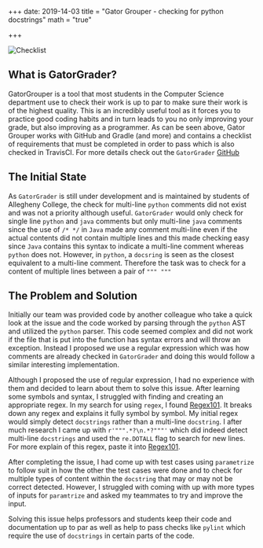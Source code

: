 +++
date: 2019-14-03
title = "Gator Grouper - checking for python docstrings"
math = "true"

+++


![Checklist](/images/gatorgrader.png)

## What is GatorGrader?

GatorGrouper is a tool that most students in the Computer Science department use to check their work is up to par to make sure their work is of the highest quality. This is an incredibly useful tool as it forces you to practice good coding habits and in turn leads to you no only improving your grade, but also improving as a programmer. As can be seen above, Gator Grouper works with GitHub and Gradle (and more) and contains a checklist of requirements that must be completed in order to pass which is also checked in TravisCI. For more details check out the `GatorGrader` [GitHub](https://github.com/GatorEducator/gatorgrader)

## The Initial State

As `GatorGrader` is still under development and is maintained by students of Allegheny College, the check for multi-line `python` comments did not exist and was not a priority although useful. `GatorGrader` would only check for single line `python` and `java` comments but only multi-line `java` comments since the use of `/* */` in `Java` made any comment multi-line even if the actual contents did not contain multiple lines and this made checking easy since `Java` contains this syntax to indicate a multi-line comment whereas `python` does not. However, in `python`, a `docsring` is seen as the closest equivalent to a multi-line comment. Therefore the task was to check for a content of multiple lines between a
pair of `""" """`

## The Problem and Solution

Initially our team was provided code by another colleague who take a quick look at the issue and the code worked by parsing through the `python` AST and utilized the `python` parser. This code seemed complex and did not work if the file that is put into the function has syntax errors and will throw an exception. Instead I proposed we use a regular expression which was how comments are already checked in `GatorGrader` and doing
this would follow a similar interesting implementation.

Although I proposed the use of regular expression, I had no experience with them and decided to learn about them to solve this issue. After learning some symbols and syntax, I struggled with finding and creating an appropriate regex. In my search for using `regex`, I found [Regex101](https://regex101.com/). It breaks down any regex and explains it fully symbol by symbol. My initial regex would simply detect `docstrings` rather than a multi-line `docstring`. I after much research I came up with `r'""".*?\n.*?"""'` which did indeed detect multi-line `docstrings` and used the `re.DOTALL` flag to search for new lines. For more explain of this regex, paste it into [Regex101](https://regex101.com/).

After completing the issue, I had come up with test cases using `parametrize` to follow suit in how
the other the test cases were done and to check for multiple types of content within the `docstring` that
may or may not be correct detected. However, I struggled with coming with up with more types of inputs for
`paramtrize` and asked my teammates to try and improve the input.

Solving this issue helps professors and students keep their code and documentation up to par as well as
help to pass checks like `pylint` which require the use of `docstrings` in certain parts of the code.




<!-- # h1 Heading
## h2 Heading
### h3 Heading
#### h4 Heading
##### h5 Heading
###### h6 Heading


---

**This is bold text**

__This is bold text__

*This is italic text*

_This is italic text_

~~Deleted text~~

This is text with inline math $\sum_{n=1}^{\infty} 2^{-n} = 1$ and with math blocks:

$$
\sum_{n=1}^{\infty} 2^{-n} = 1
$$

| Heading | Another heading |
| :----:  | :-------------: |
|  text   |      text       |
|  text   |      text       |
|  text   |      text       |

> Block quotes are
> written like so.
>
> They can span multiple paragraphs,
> if you like.

Some text, and some `code` and then a nice plain [link with title](https://github.com/davidhampgonsalves/davidhampgonsalves.com-hugo "title text!").

and then

+ Create a list by starting a line with `+`, `-`, or `*`
+ Sub-lists are made by indenting 2 spaces:
  - Marker character change forces new list start:
    * Ac tristique libero volutpat at
+ Very easy!

vs.

1. Lorem ipsum dolor sit amet
2. Consectetur adipiscing elit
3. Integer molestie lorem at massa

## Code

Inline `code`

``` js
var foo = function (bar) {
  return bar++;
};

console.log(foo(5));
``` -->
